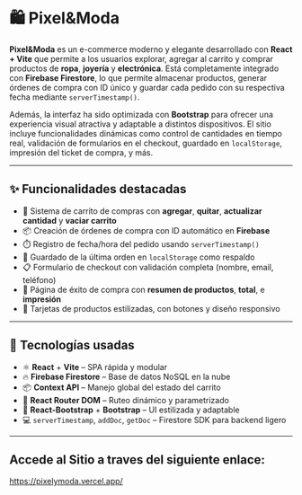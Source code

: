 # 🛍️ Pixel&Moda

**Pixel&Moda** es un e-commerce moderno y elegante desarrollado con **React + Vite** que permite a los usuarios explorar, agregar al carrito y comprar productos de **ropa**, **joyería** y **electrónica**. Está completamente integrado con **Firebase Firestore**, lo que permite almacenar productos, generar órdenes de compra con ID único y guardar cada pedido con su respectiva fecha mediante `serverTimestamp()`.

Además, la interfaz ha sido optimizada con **Bootstrap** para ofrecer una experiencia visual atractiva y adaptable a distintos dispositivos. El sitio incluye funcionalidades dinámicas como control de cantidades en tiempo real, validación de formularios en el checkout, guardado en `localStorage`, impresión del ticket de compra, y más.

---

## ✨ Funcionalidades destacadas

- 🛒 Sistema de carrito de compras con **agregar**, **quitar**, **actualizar cantidad** y **vaciar carrito**
- 📦 Creación de órdenes de compra con ID automático en **Firebase**
- ⏱️ Registro de fecha/hora del pedido usando `serverTimestamp()`
- 💾 Guardado de la última orden en `localStorage` como respaldo
- 📋 Formulario de checkout con validación completa (nombre, email, teléfono)
- 🧾 Página de éxito de compra con **resumen de productos**, **total**, e **impresión**
- 🎨 Tarjetas de productos estilizadas, con botones y diseño responsivo

---

## 🚀 Tecnologías usadas

- ⚛️ **React** + **Vite** – SPA rápida y modular
- 🔥 **Firebase Firestore** – Base de datos NoSQL en la nube
- 📦 **Context API** – Manejo global del estado del carrito
- 🧭 **React Router DOM** – Ruteo dinámico y parametrizado
- 🎨 **React-Bootstrap** + **Bootstrap** – UI estilizada y adaptable
- 💻 `serverTimestamp`, `addDoc`, `getDoc` – Firestore SDK para backend ligero

---

## Accede al Sitio a traves del siguiente enlace:

https://pixelymoda.vercel.app/
